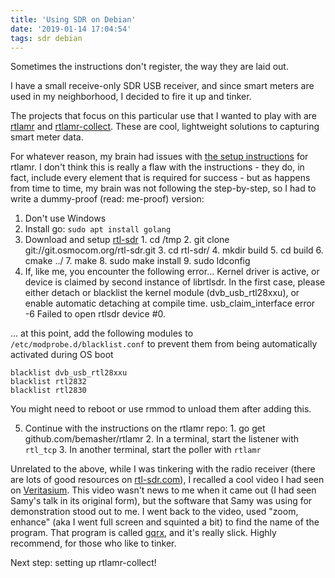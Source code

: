 ```yaml
---
title: 'Using SDR on Debian'
date: '2019-01-14 17:04:54'
tags: sdr debian
---
```


Sometimes the instructions don't register, the way they are laid out.

I have a small receive-only SDR USB receiver, and since smart meters are used in my neighborhood, I decided to fire it up and tinker.

The projects that focus on this particular use that I wanted to play with are [rtlamr](https://github.com/bemasher/rtlamr) and [rtlamr-collect](https://github.com/bemasher/rtlamr-collect). These are cool, lightweight solutions to capturing smart meter data.

For whatever reason, my brain had issues with [the setup instructions](https://github.com/bemasher/rtlamr/blob/master/README.md) for rtlamr. I don't think this is really a flaw with the instructions - they do, in fact, include every element that is required for success - but as happens from time to time, my brain was not following the step-by-step, so I had to write a dummy-proof (read: me-proof) version:

1. Don't use Windows
2. Install go: `sudo apt install golang`
3. Download and setup [rtl-sdr](https://osmocom.org/projects/rtl-sdr/wiki/Rtl-sdr)
		1. cd /tmp
		2. git clone git://git.osmocom.org/rtl-sdr.git
		3. cd rtl-sdr/
		4. mkdir build
		5. cd build
		6. cmake ../
		7. make
		8. sudo make install
		9. sudo ldconfig
4. If, like me, you encounter the following error...
		Kernel driver is active, or device is claimed by second instance of librtlsdr.
		In the first case, please either detach or blacklist the kernel module
		(dvb_usb_rtl28xxu), or enable automatic detaching at compile time.
		usb_claim_interface error -6
		Failed to open rtlsdr device #0.

... at this point, add the following modules to `/etc/modprobe.d/blacklist.conf` to prevent them from being automatically activated during OS boot
```
blacklist dvb_usb_rtl28xxu
blacklist rtl2832
blacklist rtl2830
```

You might need to reboot or use rmmod to unload them after adding this.

5. Continue with the instructions on the rtlamr repo:
		1. go get github.com/bemasher/rtlamr
		2. In a terminal, start the listener with `rtl_tcp`
		3. In another terminal, start the poller with `rtlamr`

Unrelated to the above, while I was tinkering with the radio receiver (there are lots of good resources on [rtl-sdr.com](https://www.rtl-sdr.com)), I recalled a cool video I had seen on [Veritasium](https://www.youtube.com/watch?v=CNodxp9Jy4A). This video wasn't news to me when it came out (I had seen Samy's talk in its original form), but the software that Samy was using for demonstration stood out to me. I went back to the video, used "zoom, enhance" (aka I went full screen and squinted a bit) to find the name of the program. That program is called [gqrx](http://gqrx.dk/), and it's really slick. Highly recommend, for those who like to tinker.

Next step: setting up rtlamr-collect!
